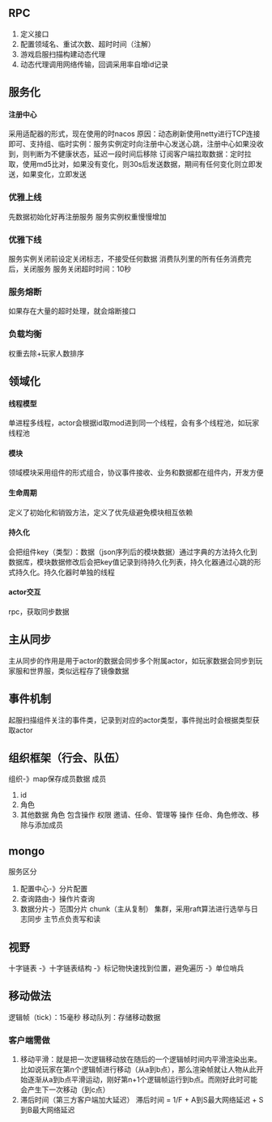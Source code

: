 ##
## RPC
1. 定义接口
2. 配置领域名、重试次数、超时时间（注解）
3. 游戏启服扫描构建动态代理
4. 动态代理调用网络传输，回调采用率自增id记录

## 服务化
#### 注册中心
采用适配器的形式，现在使用的时nacos
原因：动态刷新使用netty进行TCP连接即可、支持组、临时实例：服务实例定时向注册中心发送心跳，注册中心如果没收到，则判断为不健康状态，延迟一段时间后移除
订阅客户端拉取数据：定时拉取，使用md5比对，如果没有变化，则30s后发送数据，期间有任何变化则立即发送，如果变化，立即发送
### 优雅上线
先数据初始化好再注册服务
服务实例权重慢慢增加
### 优雅下线
服务实例关闭前设定关闭标志，不接受任何数据
消费队列里的所有任务消费完后，关闭服务
服务关闭超时时间：10秒
### 服务熔断
如果存在大量的超时处理，就会熔断接口
### 负载均衡
权重去除+玩家人数排序
## 领域化
#### 线程模型
单进程多线程，actor会根据id取mod进到同一个线程，会有多个线程池，如玩家线程池
#### 模块
领域模块采用组件的形式组合，协议事件接收、业务和数据都在组件内，开发方便
#### 生命周期
定义了初始化和销毁方法，定义了优先级避免模块相互依赖
#### 持久化
会把组件key（类型）：数据（json序列后的模块数据）通过字典的方法持久化到数据库，模块数据修改后会把key值记录到待持久化列表，持久化器通过心跳的形式持久化。持久化器时单独的线程
#### actor交互
rpc，获取同步数据
## 主从同步
主从同步的作用是用于actor的数据会同步多个附属actor，如玩家数据会同步到玩家服和世界服，类似远程存了镜像数据
## 事件机制
起服扫描组件关注的事件类，记录到对应的actor类型，事件抛出时会根据类型获取actor
## 组织框架（行会、队伍）
组织-》map保存成员数据
成员
1. id
2. 角色
3. 其他数据
角色
	包含操作
权限
	邀请、任命、管理等
操作
	任命、角色修改、移除与添加成员
## mongo
服务区分
1. 配置中心-》分片配置
2. 查询路由-》操作片查询
3. 数据分片-》范围分片
chunk（主从复制）
集群，采用raft算法进行选举与日志同步
主节点负责写和读
## 视野
十字链表
-》十字链表结构
-》标记物快速找到位置，避免遍历
-》单位哨兵
## 移动做法
逻辑帧（tick）：15毫秒
移动队列：存储移动数据
### 客户端需做
1. 移动平滑：就是把一次逻辑移动放在随后的一个逻辑帧时间内平滑渲染出来。比如说玩家在第n个逻辑帧进行移动（从a到b点），那么渲染帧就让人物从此开始逐渐从a到b点平滑运动，刚好第n+1个逻辑帧运行到b点。而刚好此时可能会产生下一次移动（到c点）
2. 滞后时间（第三方客户端加大延迟）
滞后时间 = 1/F + A到S最大网络延迟 + S到B最大网络延迟
